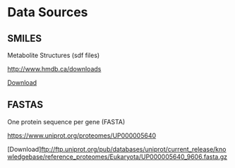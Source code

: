 # Data Sources
## SMILES
Metabolite Structures (sdf files)

<http://www.hmdb.ca/downloads>

[Download](http://www.hmdb.ca/system/downloads/current/structures.zip)

## FASTAS
One protein sequence per gene (FASTA)

<https://www.uniprot.org/proteomes/UP000005640>

[Download]<ftp://ftp.uniprot.org/pub/databases/uniprot/current_release/knowledgebase/reference_proteomes/Eukaryota/UP000005640_9606.fasta.gz>

